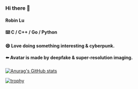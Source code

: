 ### Hi there 👋

#### Robin Lu

#### ⌨️ C / C++ / Go / Python

#### 😄 Love doing something interesting & cyberpunk.
#### ⬅️ Avatar is made by deepfake & super-resolution imaging.

[![Anurag's GitHub stats](https://github-readme-stats.vercel.app/api?username=Lqlsoftware&count_private=true&show_icons=true&hide=contribs&theme=radical)](https://github.com/anuraghazra/github-readme-stats)

[![trophy](https://github-profile-trophy.vercel.app/?username=Lqlsoftware&theme=onedark&title=MultiLanguage,Commit,Stars,Followers,Repositories)](https://github.com/ryo-ma/github-profile-trophy)
